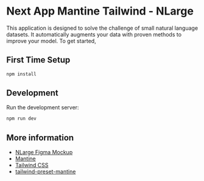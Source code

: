 # Next App Mantine Tailwind - NLarge

This application is designed to solve the challenge of small natural language datasets. It automatically augments your data with proven methods to improve your model. To get started,

## First Time Setup

```bash
npm install
```

## Development

Run the development server:

```bash
npm run dev
```

## More information

- [NLarge Figma Mockup](https://www.figma.com/design/sTI7odXsC76w0GumYEa7YB/Text-Dataset-Augmentation?node-id=29-3&t=YZRkgjlQ9qUmdX0n-1)
- [Mantine](https://mantine.dev/)
- [Tailwind CSS](https://tailwindcss.com/)
- [tailwind-preset-mantine](https://github.com/songkeys/tailwind-preset-mantine)
